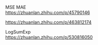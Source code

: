 
MSE   MAE    
https://zhuanlan.zhihu.com/p/45790146  


https://zhuanlan.zhihu.com/p/463812174   


LogSumExp   
https://zhuanlan.zhihu.com/p/530816050     

